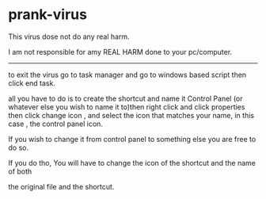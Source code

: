 # prank-virus

This virus dose not do any real harm.

I am not responsible for amy REAL HARM done to your pc/computer.

-----------------------------------------------------------------------------------------------------------------------------------------------------------------------------------------------------------------------------------------------------------------

to exit the virus go to task manager and go to windows based script then click end task.

all you have to do is to create the shortcut and name it Control Panel (or whatever else you wish to name it to)then right click and click properties then click change icon , and select the icon that matches your name, in this case , the control panel icon.

If you wish to change it from control panel to something else you are free to do so.

If you do tho, You will have to change the icon of the shortcut and the name of both

the original file and the shortcut.
